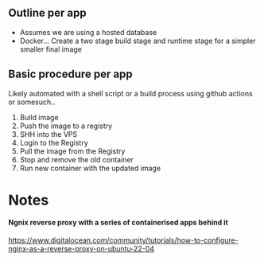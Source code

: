 ## Outline per app

- Assumes we are using a hosted database
- Docker... Create a two stage build stage and runtime stage for a simpler smaller final image

## Basic procedure per app

Likely automated with a shell script or a build process using github actions or somesuch..

1. Build image
2. Push the image to a registry
3. SHH into the VPS
4. Login to the Registry
5. Pull the image from the Registry
6. Stop and remove the old container
7. Run new container with the updated image

# Notes

#### Ngnix reverse proxy with a series of containerised apps behind it

https://www.digitalocean.com/community/tutorials/how-to-configure-nginx-as-a-reverse-proxy-on-ubuntu-22-04
